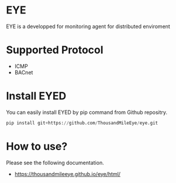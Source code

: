 # EYE
 EYE is a developped for monitoring agent for distributed enviroment

# Supported Protocol
- ICMP
- BACnet

# Install EYED
  You can easily install EYED by pip command from Github repositry.

```python
pip install git+https://github.com/ThousandMileEye/eye.git
```

# How to use?
  Please see the following documentation.
- https://thousandmileeye.github.io/eye/html/

